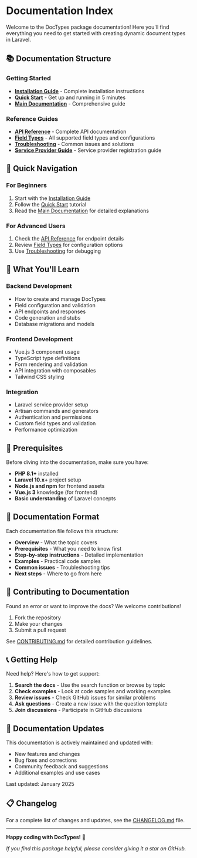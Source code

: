 # Documentation Index

Welcome to the DocTypes package documentation! Here you'll find everything you need to get started with creating dynamic document types in Laravel.

## 📚 Documentation Structure

### Getting Started
- **[Installation Guide](INSTALL.md)** - Complete installation instructions
- **[Quick Start](QUICKSTART.md)** - Get up and running in 5 minutes
- **[Main Documentation](README.md)** - Comprehensive guide

### Reference Guides
- **[API Reference](API.md)** - Complete API documentation
- **[Field Types](FIELD_TYPES.md)** - All supported field types and configurations
- **[Troubleshooting](TROUBLESHOOTING.md)** - Common issues and solutions
- **[Service Provider Guide](../SERVICE_PROVIDER.md)** - Service provider registration guide

## 🚀 Quick Navigation

### For Beginners
1. Start with the [Installation Guide](INSTALL.md)
2. Follow the [Quick Start](QUICKSTART.md) tutorial
3. Read the [Main Documentation](README.md) for detailed explanations

### For Advanced Users
1. Check the [API Reference](API.md) for endpoint details
2. Review [Field Types](FIELD_TYPES.md) for configuration options
3. Use [Troubleshooting](TROUBLESHOOTING.md) for debugging

## 📖 What You'll Learn

### Backend Development
- How to create and manage DocTypes
- Field configuration and validation
- API endpoints and responses
- Code generation and stubs
- Database migrations and models

### Frontend Development
- Vue.js 3 component usage
- TypeScript type definitions
- Form rendering and validation
- API integration with composables
- Tailwind CSS styling

### Integration
- Laravel service provider setup
- Artisan commands and generators
- Authentication and permissions
- Custom field types and validation
- Performance optimization

## 🔧 Prerequisites

Before diving into the documentation, make sure you have:

- **PHP 8.1+** installed
- **Laravel 10.x+** project setup
- **Node.js and npm** for frontend assets
- **Vue.js 3** knowledge (for frontend)
- **Basic understanding** of Laravel concepts

## 📝 Documentation Format

Each documentation file follows this structure:

- **Overview** - What the topic covers
- **Prerequisites** - What you need to know first
- **Step-by-step instructions** - Detailed implementation
- **Examples** - Practical code samples
- **Common issues** - Troubleshooting tips
- **Next steps** - Where to go from here

## 🤝 Contributing to Documentation

Found an error or want to improve the docs? We welcome contributions!

1. Fork the repository
2. Make your changes
3. Submit a pull request

See [CONTRIBUTING.md](../CONTRIBUTING.md) for detailed contribution guidelines.

## 📞 Getting Help

Need help? Here's how to get support:

1. **Search the docs** - Use the search function or browse by topic
2. **Check examples** - Look at code samples and working examples
3. **Review issues** - Check GitHub issues for similar problems
4. **Ask questions** - Create a new issue with the question template
5. **Join discussions** - Participate in GitHub discussions

## 🔄 Documentation Updates

This documentation is actively maintained and updated with:

- New features and changes
- Bug fixes and corrections
- Community feedback and suggestions
- Additional examples and use cases

Last updated: January 2025

## 📋 Changelog

For a complete list of changes and updates, see the [CHANGELOG.md](../CHANGELOG.md) file.

---

**Happy coding with DocTypes!** 🚀

*If you find this package helpful, please consider giving it a star on GitHub.*

